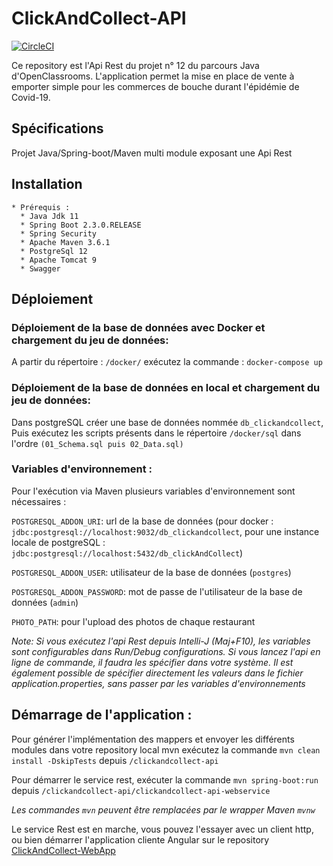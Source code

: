# ClickAndCollect-API
[![CircleCI](https://circleci.com/gh/alainDuguine/ClickAndCollect-RestApi.svg?style=svg)](https://circleci.com/gh/alainDuguine/ClickAndCollect-RestApi)

  Ce repository est l'Api Rest du projet n° 12 du parcours Java d'OpenClassrooms.
  L'application permet la mise en place de vente à emporter simple pour les commerces de bouche durant l'épidémie de Covid-19.
  
  ## Spécifications
  
  Projet Java/Spring-boot/Maven multi module exposant une Api Rest 
    
  ## Installation
  
    * Prérequis :
      * Java Jdk 11
      * Spring Boot 2.3.0.RELEASE
      * Spring Security
      * Apache Maven 3.6.1
      * PostgreSql 12
      * Apache Tomcat 9
      * Swagger
  
  ## Déploiement
  
  ### Déploiement de la base de données avec Docker et chargement du jeu de données:
    
   A partir du répertoire : ```/docker/``` 
exécutez la commande : ```docker-compose up```
  
  ### Déploiement de la base de données en local et chargement du jeu de données:
  
  Dans postgreSQL créer une base de données nommée ```db_clickandcollect```,
  Puis exécutez les scripts présents dans le répertoire ```/docker/sql``` dans l'ordre ```(01_Schema.sql puis 02_Data.sql)```
  
  ### Variables d'environnement :
    
   Pour l'exécution via Maven plusieurs variables d'environnement sont nécessaires :
         
   ```POSTGRESQL_ADDON_URI```: url de la base de données (pour docker : ```jdbc:postgresql://localhost:9032/db_clickandcollect```,
                               pour une instance locale de postgreSQL : ```jdbc:postgresql://localhost:5432/db_clickAndCollect```)
   
   ```POSTGRESQL_ADDON_USER```: utilisateur de la base de données (```postgres```)
     
   ```POSTGRESQL_ADDON_PASSWORD```: mot de passe de l'utilisateur de la base de données (```admin```)
   
   ```PHOTO_PATH```: pour l'upload des photos de chaque restaurant
   
   *Note: Si vous exécutez l'api Rest depuis Intelli-J (Maj+F10), les variables sont configurables dans Run/Debug configurations.
   Si vous lancez l'api en ligne de commande, il faudra les spécifier dans votre système.*
   *Il est également possible de spécifier directement les valeurs dans le fichier application.properties, sans passer par les variables d'environnements*
   
  ## Démarrage de l'application :
          
   Pour générer l'implémentation des mappers et envoyer les différents modules dans votre repository local mvn exécutez la commande ```mvn clean install -DskipTests``` depuis ```/clickandcollect-api```
          
   Pour démarrer le service rest, exécuter la commande ```mvn spring-boot:run``` depuis ```/clickandcollect-api/clickandcollect-api-webservice```
         
   *Les commandes ```mvn``` peuvent être remplacées par le wrapper Maven ```mvnw```*

Le service Rest est en marche, vous pouvez l'essayer avec un client http, ou bien démarrer l'application cliente Angular sur le repository [ClickAndCollect-WebApp](https://github.com/alainDuguine/ClickAndCollect-WebApp)
